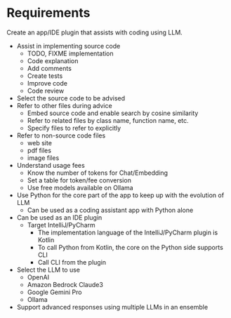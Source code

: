# Requirements
Create an app/IDE plugin that assists with coding using LLM.

- Assist in implementing source code
  - TODO, FIXME implementation
  - Code explanation
  - Add comments
  - Create tests
  - Improve code
  - Code review
- Select the source code to be advised
- Refer to other files during advice
  - Embed source code and enable search by cosine similarity
  - Refer to related files by class name, function name, etc.
  - Specify files to refer to explicitly
- Refer to non-source code files
  - web site
  - pdf files
  - image files
- Understand usage fees
  - Know the number of tokens for Chat/Embedding
  - Set a table for token/fee conversion
  - Use free models available on Ollama
- Use Python for the core part of the app to keep up with the evolution of LLM
  - Can be used as a coding assistant app with Python alone
- Can be used as an IDE plugin
  - Target IntelliJ/PyCharm
    - The implementation language of the IntelliJ/PyCharm plugin is Kotlin
    - To call Python from Kotlin, the core on the Python side supports CLI
    - Call CLI from the plugin
- Select the LLM to use
  - OpenAI
  - Amazon Bedrock Claude3
  - Google Gemini Pro
  - Ollama
- Support advanced responses using multiple LLMs in an ensemble
